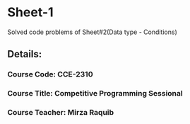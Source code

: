 # Sheet-1
Solved code problems of Sheet#2(Data type - Conditions)

## Details:
### Course Code: CCE-2310
### Course Title: Competitive Programming Sessional
### Course Teacher: Mirza Raquib
